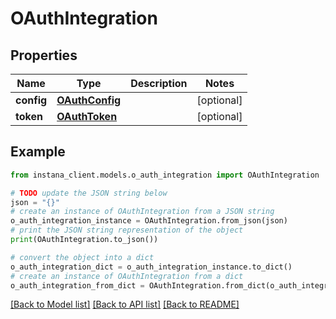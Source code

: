 # OAuthIntegration


## Properties

Name | Type | Description | Notes
------------ | ------------- | ------------- | -------------
**config** | [**OAuthConfig**](OAuthConfig.md) |  | [optional] 
**token** | [**OAuthToken**](OAuthToken.md) |  | [optional] 

## Example

```python
from instana_client.models.o_auth_integration import OAuthIntegration

# TODO update the JSON string below
json = "{}"
# create an instance of OAuthIntegration from a JSON string
o_auth_integration_instance = OAuthIntegration.from_json(json)
# print the JSON string representation of the object
print(OAuthIntegration.to_json())

# convert the object into a dict
o_auth_integration_dict = o_auth_integration_instance.to_dict()
# create an instance of OAuthIntegration from a dict
o_auth_integration_from_dict = OAuthIntegration.from_dict(o_auth_integration_dict)
```
[[Back to Model list]](../README.md#documentation-for-models) [[Back to API list]](../README.md#documentation-for-api-endpoints) [[Back to README]](../README.md)


